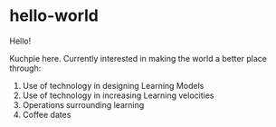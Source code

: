 # hello-world

Hello!

Kuchpie here. Currently interested in making the world a better place through:
1. Use of technology in designing Learning Models
2. Use of technology in increasing Learning velocities
3. Operations surrounding learning 
4. Coffee dates


